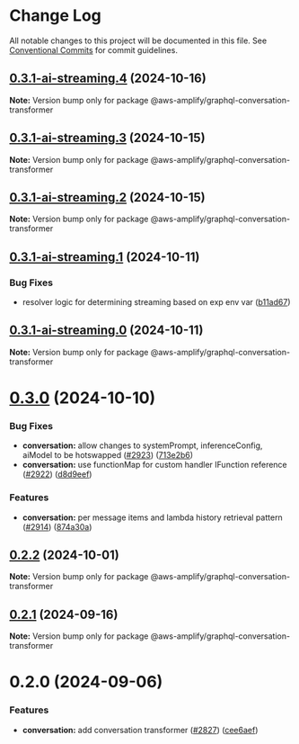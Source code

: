# Change Log

All notable changes to this project will be documented in this file.
See [Conventional Commits](https://conventionalcommits.org) for commit guidelines.

## [0.3.1-ai-streaming.4](https://github.com/aws-amplify/amplify-category-api/compare/@aws-amplify/graphql-conversation-transformer@0.3.1-ai-streaming.3...@aws-amplify/graphql-conversation-transformer@0.3.1-ai-streaming.4) (2024-10-16)

**Note:** Version bump only for package @aws-amplify/graphql-conversation-transformer

## [0.3.1-ai-streaming.3](https://github.com/aws-amplify/amplify-category-api/compare/@aws-amplify/graphql-conversation-transformer@0.3.1-ai-streaming.2...@aws-amplify/graphql-conversation-transformer@0.3.1-ai-streaming.3) (2024-10-15)

**Note:** Version bump only for package @aws-amplify/graphql-conversation-transformer

## [0.3.1-ai-streaming.2](https://github.com/aws-amplify/amplify-category-api/compare/@aws-amplify/graphql-conversation-transformer@0.3.1-ai-streaming.1...@aws-amplify/graphql-conversation-transformer@0.3.1-ai-streaming.2) (2024-10-15)

**Note:** Version bump only for package @aws-amplify/graphql-conversation-transformer

## [0.3.1-ai-streaming.1](https://github.com/aws-amplify/amplify-category-api/compare/@aws-amplify/graphql-conversation-transformer@0.3.1-ai-streaming.0...@aws-amplify/graphql-conversation-transformer@0.3.1-ai-streaming.1) (2024-10-11)

### Bug Fixes

- resolver logic for determining streaming based on exp env var ([b11ad67](https://github.com/aws-amplify/amplify-category-api/commit/b11ad67d4347445052a28421c962d3f9b15d7d86))

## [0.3.1-ai-streaming.0](https://github.com/aws-amplify/amplify-category-api/compare/@aws-amplify/graphql-conversation-transformer@0.3.0...@aws-amplify/graphql-conversation-transformer@0.3.1-ai-streaming.0) (2024-10-11)

**Note:** Version bump only for package @aws-amplify/graphql-conversation-transformer

# [0.3.0](https://github.com/aws-amplify/amplify-category-api/compare/@aws-amplify/graphql-conversation-transformer@0.2.2...@aws-amplify/graphql-conversation-transformer@0.3.0) (2024-10-10)

### Bug Fixes

- **conversation:** allow changes to systemPrompt, inferenceConfig, aiModel to be hotswapped ([#2923](https://github.com/aws-amplify/amplify-category-api/issues/2923)) ([713e2b6](https://github.com/aws-amplify/amplify-category-api/commit/713e2b6d52fd17ba29968934e416604564a0132f))
- **conversation:** use functionMap for custom handler IFunction reference ([#2922](https://github.com/aws-amplify/amplify-category-api/issues/2922)) ([d8d9eef](https://github.com/aws-amplify/amplify-category-api/commit/d8d9eefedc5ac411c9dc358a62c2461cfbb6a98a))

### Features

- **conversation:** per message items and lambda history retrieval pattern ([#2914](https://github.com/aws-amplify/amplify-category-api/issues/2914)) ([874a30a](https://github.com/aws-amplify/amplify-category-api/commit/874a30ace18885f63c6be3274f32e4331bca98ed))

## [0.2.2](https://github.com/aws-amplify/amplify-category-api/compare/@aws-amplify/graphql-conversation-transformer@0.2.1...@aws-amplify/graphql-conversation-transformer@0.2.2) (2024-10-01)

**Note:** Version bump only for package @aws-amplify/graphql-conversation-transformer

## [0.2.1](https://github.com/aws-amplify/amplify-category-api/compare/@aws-amplify/graphql-conversation-transformer@0.2.0...@aws-amplify/graphql-conversation-transformer@0.2.1) (2024-09-16)

**Note:** Version bump only for package @aws-amplify/graphql-conversation-transformer

# 0.2.0 (2024-09-06)

### Features

- **conversation:** add conversation transformer ([#2827](https://github.com/aws-amplify/amplify-category-api/issues/2827)) ([cee6aef](https://github.com/aws-amplify/amplify-category-api/commit/cee6aef1358293fe51909a64d1cf9941afc46aba))
